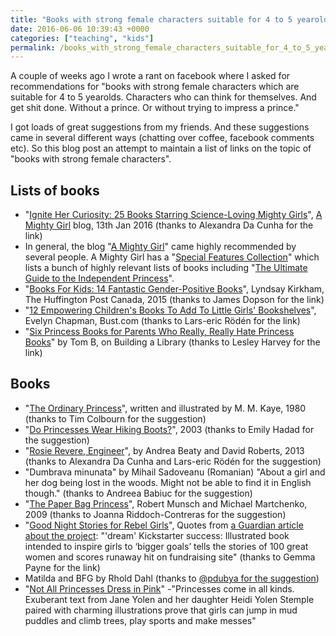 ```yaml
---
title: "Books with strong female characters suitable for 4 to 5 yearolds"
date: 2016-06-06 10:39:43 +0000
categories: ["teaching", "kids"]
permalink: /books_with_strong_female_characters_suitable_for_4_to_5_yearolds
---
```

A couple of weeks ago I wrote a rant on facebook where I asked for
recommendations for "books with strong female characters which are
suitable for 4 to 5 yearolds. Characters who can think for themselves.
And get shit done. Without a prince. Or without trying to impress a
prince."

I got loads of great suggestions from my friends. And these suggestions
came in several different ways (chatting over coffee, facebook comments
etc). So this blog post an attempt to maintain a list of links on the
topic of "books with strong female characters".

Lists of books
--------------

-   "[Ignite Her Curiosity: 25 Books Starring Science-Loving Mighty
    Girls](http://www.amightygirl.com/blog?p=10940)", [A Mighty
    Girl](http://www.amightygirl.com) blog, 13th Jan 2016 (thanks to
    Alexandra Da Cunha for the link)
-   In general, the blog "[A Mighty Girl](http://www.amightygirl.com)"
    came highly recommended by several people. A Mighty Girl has a
    "[Special Features
    Collection](http://www.amightygirl.com/mighty-girl-picks)" which
    lists a bunch of highly relevant lists of books including "[The
    Ultimate Guide to the Independent
    Princess](http://www.amightygirl.com/mighty-girl-picks/independent-princess)".
-   "[Books For Kids: 14 Fantastic Gender-Positive
    Books](http://www.huffingtonpost.ca/2015/05/04/books-for-kids-fantastic-gender-positive-books_n_7063940.html)",
    Lyndsay Kirkham, The Huffington Post Canada, 2015 (thanks to James
    Dopson for the link)
-   "[12 Empowering Children's Books To Add To Little Girls'
    Bookshelves](http://bust.com/books/13817-12-empowering-children-s-books-to-add-to-little-girls-bookshelves.html)",
    Evelyn Chapman, Bust.com (thanks to Lars-eric Rödén for the link)
-   "[Six Princess Books for Parents Who Really, Really Hate Princess
    Books](http://www.buildingalibrary.com/picture-books/six-princess-books-for-parents-who-really-really-hate-princess-books/212)"
    by Tom B, on Building a Library (thanks to Lesley Harvey for
    the link)

Books
-----

-   "[The Ordinary
    Princess](https://en.wikipedia.org/wiki/The_Ordinary_Princess)",
    written and illustrated by M. M. Kaye, 1980 (thanks to Tim Colbourn
    for the suggestion)
-   "[Do Princesses Wear Hiking
    Boots?](http://www.goodreads.com/book/show/220289.Do_Princesses_Wear_Hiking_Boots_)",
    2003 (thanks to Emily Hadad for the suggestion)
-   "[Rosie Revere,
    Engineer](https://www.amazon.co.uk/Rosie-Revere-Engineer-Andrea-Beaty/dp/1419708457)",
    by Andrea Beaty and David Roberts, 2013 (thanks to Alexandra Da
    Cunha and Lars-eric Rödén for the suggestion)
-   "Dumbrava minunata" by Mihail Sadoveanu (Romanian) "About a girl and
    her dog being lost in the woods. Might not be able to find it in
    English though." (thanks to Andreea Babiuc for the suggestion)
-   "[The Paper Bag
    Princess](https://www.amazon.co.uk/Paper-Bag-Princess-Munsch-Kids/dp/0920236162)",
    Robert Munsch and Michael Martchenko, 2009 (thanks to Joanna
    Riddoch-Contreras for the suggestion)
-   "[Good Night Stories for Rebel
    Girls](https://www.kickstarter.com/projects/timbuktu/good-night-stories-for-rebel-girls-100-tales-to-dr)",
    Quotes from [a Guardian article about the
    project](https://www.theguardian.com/books/2016/may/25/good-night-stories-for-rebel-girls-is-dream-kickstarter-success?CMP=fb_gu):
    "'dream' Kickstarter success: Illustrated book intended to inspire
    girls to ‘bigger goals’ tells the stories of 100 great women and
    scores runaway hit on fundraising site" (thanks to Gemma Payne for
    the link)
-   Matilda and BFG by Rhold Dahl (thanks to [@pdubya for the
    suggestion](https://twitter.com/Peteski123/status/736661157231120384))
-   "[Not All Princesses Dress in
    Pink](http://www.amightygirl.com/not-all-princesses-dress-in-pink)"
    -"Princesses come in all kinds. Exuberant text from Jane Yolen and
    her daughter Heidi Yolen Stemple paired with charming illustrations
    prove that girls can jump in mud puddles and climb trees, play
    sports and make messes"


